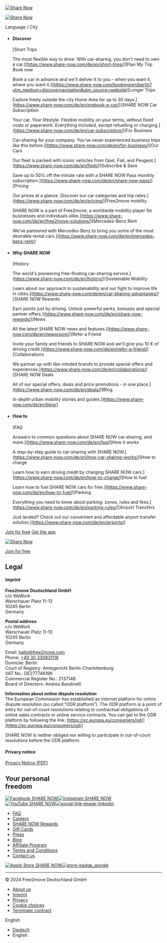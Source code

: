 [![Share Now](//images.ctfassets.net/ro7z507xvlp4/6d8l0r8eZIrw2b1ADEyWgI/7cf27787e5fbda9282ca171edef1cf08/sharenow_logo_current_campaign.svg)](https://www.share-now.com/us/en/)

[![Share Now](//images.ctfassets.net/ro7z507xvlp4/6d8l0r8eZIrw2b1ADEyWgI/7cf27787e5fbda9282ca171edef1cf08/sharenow_logo_current_campaign.svg)](https://www.share-now.com/us/en/)

Language / City

* #### Discover
    
    [Short Trips
    
    The most flexible way to drive. With car-sharing, you don't need to own a car.](https://www.share-now.com/de/en/short-trips/)[Plan My Trip Book now
    
    Book a car in advance and we'll deliver it to you - when you want it, where you want it.](https://www.share-now.com/booking/en/berlin?utm_medium=discovernavigation&utm_source=website)[Longer Trips
    
    Explore freely outside the city Home Area for up to 30 days.](https://www.share-now.com/de/en/prebook-a-car/)[SHARE NOW Car Subscription
    
    Your car. Your lifestyle. Flexible mobility on your terms, without fixed costs or paperwork. Everything included, except refuelling or charging.](https://www.share-now.com/de/en/car-subscription/)[For Business
    
    Car-sharing for your company. You’ve never experienced business trips like this before.](https://www.share-now.com/de/en/for-business/)[Our Cars
    
    Our fleet is packed with iconic vehicles from Opel, Fiat, and Peugeot.](https://www.share-now.com/de/en/fleet/)[Subscribe & Save
    
    Save up to 50% off the minute rate with a SHARE NOW Pass monthly subscription.](https://www.share-now.com/de/en/share-now-pass/)[Pricing
    
    Our prices at a glance. Discover our car categories and trip rates.](https://www.share-now.com/de/en/pricing/)[Free2move mobility
    
    SHARE NOW is a part of Free2move, a worldwide mobility player for businesses and individuals alike.](https://www.share-now.com/de/en/free2move-solutions/)[Mercedes-Benz Rent
    
    We've partnered with Mercedes-Benz to bring you some of the most desirable rental cars.](https://www.share-now.com/de/en/mercedes-benz-rent/)
    
* #### Why SHARE NOW
    
    [History
    
    The world's pioneering free-floating car-sharing service.](https://www.share-now.com/de/en/history/)[Sustainable Mobility
    
    Learn about our approach to sustainability and our fight to improve life in cities.](https://www.share-now.com/de/en/car-sharing-advantages/)[SHARE NOW Rewards
    
    Earn points just by driving. Unlock powerful perks, bonuses and special partner offers.](https://www.share-now.com/de/en/share-now-rewards/)[News
    
    All the latest SHARE NOW news and features.](https://www.share-now.com/de/en/newsroom/)[Refer a Friend
    
    Invite your family and friends to SHARE NOW and we'll give you 10 € of driving credit.](https://www.share-now.com/de/en/refer-a-friend/)[Collaborations
    
    We partner up with like-minded brands to provide special offers and experiences.](https://www.share-now.com/de/en/collaborations/)[SHARE NOW Deals
    
    All of our special offers, deals and price promotions - in one place.](https://www.share-now.com/de/en/deals/)[Blog
    
    In-depth urban mobility stories and guides.](https://www.share-now.com/de/en/blog/)
    
* #### How to
    
    [FAQ
    
    Answers to common questions about SHARE NOW car-sharing, and more.](https://www.share-now.com/de/en/faq/)[How it works
    
    A step-by-step guide to car-sharing with SHARE NOW.](https://www.share-now.com/de/en/how-car-sharing-works/)[How to charge
    
    Learn how to earn driving credit by charging SHARE NOW cars.](https://www.share-now.com/de/en/how-to-charge/)[How to fuel
    
    Learn how to fuel SHARE NOW cars for free.](https://www.share-now.com/de/en/how-to-fuel/)[Parking
    
    Everything you need to know about parking: zones, rules and fees.](https://www.share-now.com/de/en/parking-rules/)[Airport Transfers
    
    Just landed? Check out our convenient and affordable airport transfer solution.](https://www.share-now.com/de/en/airports/)
    

[Join for free](https://www.share-now.com/de/en/registration/personal-data/ "Join for free") [Get the app](https://share-now.onelink.me/UCIx/gettheapp "Get the app")

[![Share Now](//images.ctfassets.net/ro7z507xvlp4/6d8l0r8eZIrw2b1ADEyWgI/7cf27787e5fbda9282ca171edef1cf08/sharenow_logo_current_campaign.svg)](https://www.share-now.com/us/en/)

[Join for free](https://www.share-now.com/de/en/registration/personal-data/ "Join for free")

Legal
-----

#### Imprint

**Free2move Deutschland GmbH**  
c/o WeWork  
Warschauer Platz 11-13  
10245 Berlin  
Germany

**Postal address**  
c/o WeWork  
Warschauer Platz 11-13  
10245 Berlin  
Germany

Email: [hallo@free2move.com](mailto:hallo@free2move.com)  
Phone: [+49 30 330831118](tel:+4930330831118 "tel:+4930330831118")  
Domicile: Berlin  
Court of Registry: Amtsgericht Berlin-Charlottenburg  
VAT No.: DE277746196  
Commercial Register No.: 213714B  
Board of Directors: Andrea Bandinelli

  
  
**Information about online dispute resolution**  
The European Commission has established an internet platform for online dispute resolution (so called “ODR platform”). The ODR platform is a point of entry for out-of-court resolutions relating to contractual obligations of online sales contracts or online service contracts. You can get to the ODR platform by following the link: [https://ec.europa.eu/consumers/odr](https://ec.europa.eu/consumers/odr)

SHARE NOW is neither obliged nor willing to participate in out-of-court resolutions before the ODR platform.

#### Privacy notice

[Privacy Notice (PDF)](https://share-now.assetbank-server.com/assetbank-share-now/assetfile/16418.pdf)

Your personal  
freedom
-----------------------

[![Facebook SHARE NOW](https://images.ctfassets.net/ro7z507xvlp4/5pY7mvDED3OR90vkJINH0n/b01415cd59c69011f938f17be3ab7e88/facebook__1_.svg?w=200)](https://www.facebook.com/sharenowde/ "Facebook SHARE NOW")[![Instagram SHARE NOW](https://images.ctfassets.net/ro7z507xvlp4/4p9H4QVvk1fI2mItM62yTY/17210ba9b96a7a55b0b0ed85e60750a5/instagram__1_.svg?w=200)](https://instagram.com/sharenow/ "Instagram SHARE NOW")[![YouTube SHARE NOW](https://images.ctfassets.net/ro7z507xvlp4/5ALxUGVIbLE2EryFwzAz55/561b379237d02d74692929c0c22bd9b6/youtube__1_.svg?w=200)](https://www.youtube.com/user/car2go "YouTube SHARE NOW")[![social-link-image-linkedin](https://images.ctfassets.net/ro7z507xvlp4/7ykiEeHuxc99WUAA2YOsX6/7a29320d5ce6ecc53d901ab57c41ca40/linkedin.svg?w=200)](https://www.linkedin.com/company/sharenowofficial/ "LinkedIn SHARE NOW")

[](https://www.share-now.com/de/en/legal/)

* [FAQ](https://www.share-now.com/de/en/faq/)
* [Careers](https://www.share-now.com/de/en/careers/)
* [SHARE NOW Rewards](https://www.share-now.com/de/en/share-now-rewards/)
* [Gift Cards](https://geschenkgutscheine.de/pages/share-now)
* [Press](https://www.share-now.com/de/en/newsroom/)
* [Blog](https://www.share-now.com/de/en/blog/)
* [Affiliate Program](https://ui.awin.com/merchant-profile/14075?)
* [Terms and Conditions](https://www.share-now.com/de/en/global-terms/#germany)
* [Contact us](https://www.share-now.com/de/en/contact/#contact-de)

[![Apple Store SHARE NOW](https://images.ctfassets.net/ro7z507xvlp4/2o2oJJF7NOMe2YTawA7u5t/34b5e71a4c42bf45bded6f5d92d0323f/button-app-store-svg.svg?w=200)](https://apps.apple.com/de/app/car2go/id514921710 "Apple App Store")[![store-badge_google](https://images.ctfassets.net/ro7z507xvlp4/l7NL08tUQOWv1qrHO5Jxs/d959f1aa8a5b0977f30bac4bc34bf4a6/google-play-badge_EN_FI.svg?w=200)](https://play.google.com/store/apps/details?id=com.car2go&hl=de "Google Play SHARE NOW")

* * *

© 2024 Free2move Deutschland GmbH

* [About us](https://www.share-now.com/de/en/about-us/)
* [Imprint](https://www.share-now.com/de/en/legal/#imprint)
* [Privacy](https://www.share-now.com/de/en/legal/#privacy)
* [Cookie choices](#uc-corner-modal-show)
* [Terminate contract](https://www.share-now.com/de/en/contract-termination/)

English

* [Deutsch](https://www.share-now.com/de/de/legal/)
* English
